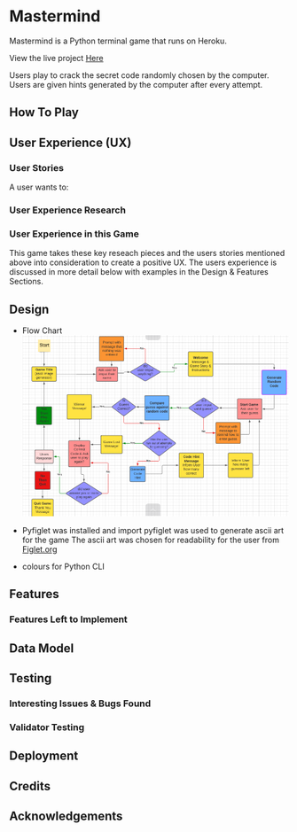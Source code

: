 # **Mastermind**

Mastermind is a Python terminal game that runs on Heroku.

View the live project [Here](https://mastermind-code-breaker.herokuapp.com)

Users play to crack the secret code randomly chosen by the computer.  Users are given hints generated by the computer after every attempt.

## How To Play


## User Experience (UX)

### User Stories
A user wants to:


### User Experience Research

### User Experience in this Game
This game takes these key reseach pieces and the users stories mentioned above into consideration to create a positive UX.  The users experience is discussed in more detail below with examples in the Design & Features Sections.

## Design
* Flow Chart
    ![Flowchart](assets/images/flowchart.png)

* Pyfiglet was installed and import pyfiglet was used to generate ascii art for the game
The ascii art was chosen for readability for the user from [Figlet.org](http://www.figlet.org/)

* colours for Python CLI

## Features

### Features Left to Implement


## Data Model

## Testing

### Interesting Issues & Bugs Found
### Validator Testing

## Deployment

## Credits

## Acknowledgements

